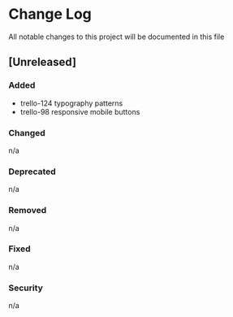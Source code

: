 # Change Log
<!-- http://keepachangelog.com/en/0.3.0/ -->
All notable changes to this project will be documented in this file

<!-- ## [Unreleased]
### Added
n/a

### Changed
n/a

### Deprecated
n/a

### Removed
n/a

### Fixed
n/a

### Security
n/a -->
## [Unreleased]
### Added
* trello-124 typography patterns
* trello-98 responsive mobile buttons
### Changed
n/a

### Deprecated
n/a

### Removed
n/a

### Fixed
n/a

### Security
n/a
